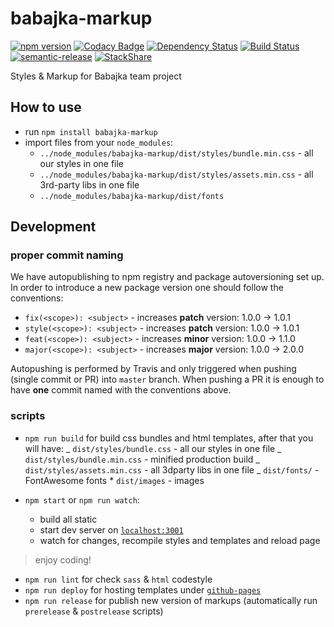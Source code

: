 # babajka-markup

[![npm version](https://badge.fury.io/js/babajka-markup.svg)](https://badge.fury.io/js/babajka-markup)
[![Codacy Badge](https://api.codacy.com/project/badge/Grade/001d83b6ff434a2fb5ce86517b7955b4)](https://www.codacy.com/app/babajka/babajka-markup?utm_source=github.com&utm_medium=referral&utm_content=babajka/babajka-markup&utm_campaign=Badge_Grade)
[![Dependency Status](https://www.versioneye.com/user/projects/595ac98d0fb24f006c059d06/badge.svg?style=flat-square)](https://www.versioneye.com/user/projects/595ac98d0fb24f006c059d06)
[![Build Status](https://travis-ci.org/babajka/babajka-markup.svg?branch=master)](https://travis-ci.org/babajka/babajka-markup)
[![semantic-release](https://img.shields.io/badge/%20%20%F0%9F%93%A6%F0%9F%9A%80-semantic--release-e10079.svg)](https://github.com/semantic-release/semantic-release)
[![StackShare](https://img.shields.io/badge/tech-stack-0690fa.svg?style=flat)](https://stackshare.io/wir-by/wir-by-design)

Styles &amp; Markup for Babajka team project

## How to use

- run `npm install babajka-markup`
- import files from your `node_modules`:
  - `../node_modules/babajka-markup/dist/styles/bundle.min.css` - all our styles in one file
  - `../node_modules/babajka-markup/dist/styles/assets.min.css` - all 3rd-party libs in one file
  - `../node_modules/babajka-markup/dist/fonts`

## Development

### proper commit naming

We have autopublishing to npm registry and package autoversioning set up. In order to introduce a new package version one should follow the conventions:

- `fix(<scope>): <subject>` - increases **patch** version: 1.0.0 -> 1.0.1
- `style(<scope>): <subject>` - increases **patch** version: 1.0.0 -> 1.0.1
- `feat(<scope>): <subject>` - increases **minor** version: 1.0.0 -> 1.1.0
- `major(<scope>): <subject>` - increases **major** version: 1.0.0 -> 2.0.0

Autopushing is performed by Travis and only triggered when pushing (single commit or PR) into `master` branch.
When pushing a PR it is enough to have **one** commit named with the conventions above.

### scripts

- `npm run build` for build css bundles and html templates, after that you will have:
  _ `dist/styles/bundle.css` - all our styles in one file
  _ `dist/styles/bundle.min.css` - minified production build
  _ `dist/styles/assets.min.css` - all 3dparty libs in one file
  _ `dist/fonts/` - FontAwesome fonts \* `dist/images` - images

- `npm start` or `npm run watch`:
  - build all static
  - start dev server on [`localhost:3001`](http://localhost:3001)
  - watch for changes, recompile styles and templates and reload page

> enjoy coding!

- `npm run lint` for check `sass` & `html` codestyle
- `npm run deploy` for hosting templates under [`github-pages`](https://babajka.github.io/babajka-markup/)
- `npm run release` for publish new version of markups (automatically run `prerelease` & `postrelease` scripts)

